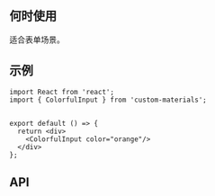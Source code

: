 ## 何时使用

适合表单场景。

## 示例

```tsx
import React from 'react';
import { ColorfulInput } from 'custom-materials';


export default () => {
  return <div>
    <ColorfulInput color="orange"/>
  </div>
};
```

## API

<API hideTitle  src="@/components/colorful-input/colorful-input.tsx" />
